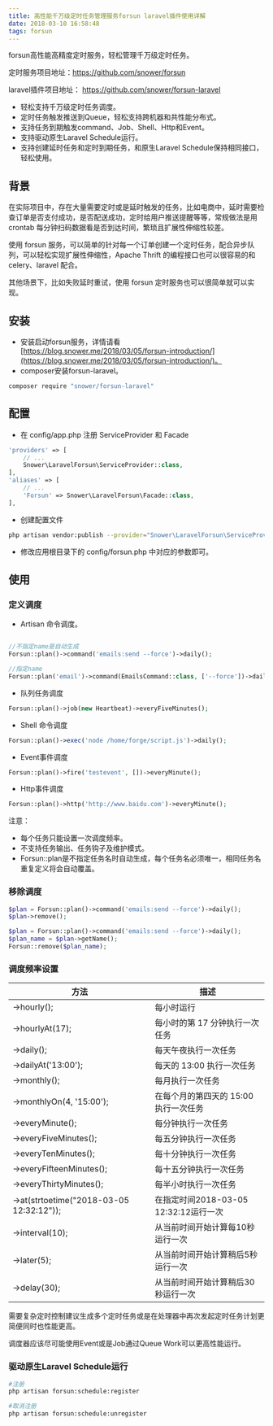 ```yaml
---
title: 高性能千万级定时任务管理服务forsun laravel插件使用详解
date: 2018-03-10 16:58:48
tags: forsun
---
```


forsun高性能高精度定时服务，轻松管理千万级定时任务。

定时服务项目地址：https://github.com/snower/forsun

laravel插件项目地址： https://github.com/snower/forsun-laravel

* 轻松支持千万级定时任务调度。
* 定时任务触发推送到Queue，轻松支持跨机器和共性能分布式。
* 支持任务到期触发command、Job、Shell、Http和Event。
* 支持驱动原生Laravel Schedule运行。
* 支持创建延时任务和定时到期任务，和原生Laravel Schedule保持相同接口，轻松使用。

<!-- more -->

## 背景 ##

在实际项目中，存在大量需要定时或是延时触发的任务，比如电商中，延时需要检查订单是否支付成功，是否配送成功，定时给用户推送提醒等等，常规做法是用 crontab 每分钟扫码数据看是否到达时间，繁琐且扩展性伸缩性较差。

使用 forsun 服务，可以简单的针对每一个订单创建一个定时任务，配合异步队列，可以轻松实现扩展性伸缩性，Apache Thrift 的编程接口也可以很容易的和 celery、laravel 配合。 

其他场景下，比如失败延时重试，使用 forsun 定时服务也可以很简单就可以实现。

## 安装 ##

* 安装启动forsun服务，详情请看 [https://blog.snower.me/2018/03/05/forsun-introduction/](https://blog.snower.me/2018/03/05/forsun-introduction/)。
* composer安装forsun-laravel。

```bash
composer require "snower/forsun-laravel"
```

## 配置 ##

* 在 config/app.php 注册 ServiceProvider 和 Facade

```php
'providers' => [
    // ...
    Snower\LaravelForsun\ServiceProvider::class,
],
'aliases' => [
    // ...
    'Forsun' => Snower\LaravelForsun\Facade::class,
],
```

* 创建配置文件

```bash
php artisan vendor:publish --provider="Snower\LaravelForsun\ServiceProvider"
```

* 修改应用根目录下的 config/forsun.php 中对应的参数即可。

## 使用 ##

### 定义调度

* Artisan 命令调度。

```php

//不指定name是自动生成
Forsun::plan()->command('emails:send --force')->daily();

//指定name
Forsun::plan('email')->command(EmailsCommand::class, ['--force'])->daily();
```

* 队列任务调度

```php
Forsun::plan()->job(new Heartbeat)->everyFiveMinutes();
```

* Shell 命令调度

```php
Forsun::plan()->exec('node /home/forge/script.js')->daily();
```

* Event事件调度

```php
Forsun::plan()->fire('testevent', [])->everyMinute();
```

* Http事件调度

```php
Forsun::plan()->http('http://www.baidu.com')->everyMinute();
```

注意：

* 每个任务只能设置一次调度频率。
* 不支持任务输出、任务钩子及维护模式。
* Forsun::plan是不指定任务名时自动生成，每个任务名必须唯一，相同任务名重复定义将会自动覆盖。

### 移除调度

```php
$plan = Forsun::plan()->command('emails:send --force')->daily();
$plan->remove();

$plan = Forsun::plan()->command('emails:send --force')->daily();
$plan_name = $plan->getName();
Forsun::remove($plan_name);
```

### 调度频率设置

| 方法 | 描述 |
| ---------- | --- |
| ->hourly(); | 每小时运行 |
| ->hourlyAt(17); | 每小时的第 17 分钟执行一次任务 |
| ->daily(); | 每天午夜执行一次任务 |
| ->dailyAt('13:00'); | 每天的 13:00 执行一次任务 |
| ->monthly(); | 每月执行一次任务 |
| ->monthlyOn(4, '15:00'); | 在每个月的第四天的 15:00 执行一次任务 |
| ->everyMinute(); | 每分钟执行一次任务 |
| ->everyFiveMinutes(); | 每五分钟执行一次任务 |
| ->everyTenMinutes(); | 每十分钟执行一次任务 |
| ->everyFifteenMinutes(); | 每十五分钟执行一次任务 |
| ->everyThirtyMinutes(); | 每半小时执行一次任务 |
| ->at(strtoetime("2018-03-05 12:32:12")); | 在指定时间2018-03-05 12:32:12运行一次 |
| ->interval(10); | 从当前时间开始计算每10秒运行一次 |
| ->later(5); | 从当前时间开始计算稍后5秒运行一次 |
| ->delay(30); | 从当前时间开始计算稍后30秒运行一次 |

需要复杂定时控制建议生成多个定时任务或是在处理器中再次发起定时任务计划更简便同时也性能更高。

调度器应该尽可能使用Event或是Job通过Queue Work可以更高性能运行。

### 驱动原生Laravel Schedule运行

```bash
#注册
php artisan forsun:schedule:register

#取消注册
php artisan forsun:schedule:unregister
```
